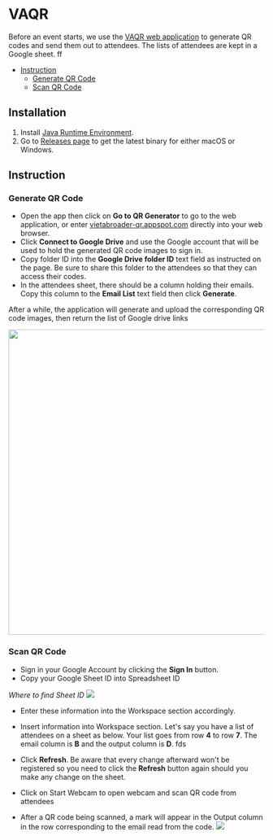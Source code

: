 # VAQR
Before an event starts, we use the [VAQR web application](https://vietabroader-qr.appspot.com) to generate QR codes and send them out to attendees. The lists of attendees are kept in a Google sheet.
 ff
- [Instruction](#instruction)
    - [Generate QR Code](#generate-qr-code)
    - [Scan QR Code](#scan-qr-code)
   
## Installation
1. Install [Java Runtime Environment](https://java.com/en/download/).
2. Go to [Releases page](https://github.com/vietabroader/VAQR/releases) to get the latest binary for either macOS or Windows.

## Instruction
### Generate QR Code
- Open the app then click on **Go to QR Generator** to go to the web application, or enter [vietabroader-qr.appspot.com](https://vietabroader-qr.appspot.com) directly into your web browser.
- Click **Connect to Google Drive** and use the Google account that will be used to hold the generated QR code images to sign in.
- Copy folder ID into the **Google Drive folder ID** text field as instructed on the page. Be sure to share this folder to the attendees so that they can access their codes.
- In the attendees sheet, there should be a column holding their emails. Copy this column to the **Email List** text field then click **Generate**.

After a while, the application will generate and upload the corresponding QR code images, then return the list of Google drive links

<img src = "https://user-images.githubusercontent.com/18899970/27971357-09bb7dc2-6318-11e7-8999-4f91a6e057a9.png" width = "600"/>

### Scan QR Code
- Sign in your Google Account by clicking the **Sign In** button.
- Copy your Google Sheet ID into Spreadsheet ID

*Where to find Sheet ID*
    <img src = "https://user-images.githubusercontent.com/18899970/27970654-43c24cba-6315-11e7-91ed-945db7bc16a7.png"/>

- Enter these information into the Workspace section accordingly.
- Insert information into Workspace section. 
Let's say you have a list of attendees on a sheet as below. Your list goes from row **4** to row **7**. The email column is **B** and the output column is **D**.
fds
- Click **Refresh**. Be aware that every change afterward won't be registered so you need to click the **Refresh** button again should you make any change on the sheet.
    
- Click on Start Webcam to open webcam and scan QR code from attendees
- After a QR code being scanned, a mark will appear in the Output column in the row corresponding to the email read from the code.
        <img src = "https://user-images.githubusercontent.com/18899970/27972421-ed952c0c-631b-11e7-9044-c1ce6513c394.png">


